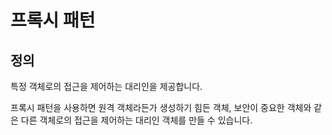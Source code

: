 # 프록시 패턴

## 정의
특정 객체로의 접근을 제어하는 대리인을 제공합니다.

프록시 패턴을 사용하면 원격 객체라든가 생성하기 힘든 객체, 보안이 중요한 객체와 같은 다른 객체로의 접근을 제어하는 대리인 객체를 만들 수 있습니다.